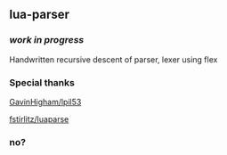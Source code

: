 ## lua-parser

### _work in progress_

Handwritten recursive descent of parser, lexer using flex

### Special thanks

[GavinHigham/lpil53](https://github.com/GavinHigham/lpil53)

[fstirlitz/luaparse](https://github.com/fstirlitz/luaparse)

### no?
